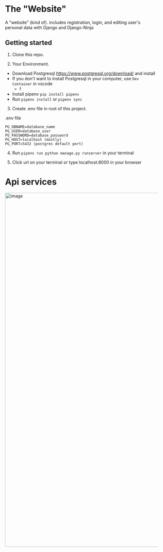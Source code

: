 # The "Website"
A "website" (kind of). includes registration, login, and editing user's personal data with Django and Django-Ninja


## Getting started

1. Clone this repo.

2. Your Environment.
- Download Postgresql https://www.postgresql.org/download/ and install
- If you don't want to install Postgresql in your computer, use `Dev Container` in vscode
    - f
- Install pipenv `pip install pipenv`
- Run `pipenv install` or `pipenv sync`

3. Create .env file in root of this project.

.env file 
```
PG_DBNAME=database_name
PG_USER=database_user
PG_PASSWORD=database_password
PG_HOST=localhost (mostly)
PG_PORT=5432 (postgres default port)
```

4. Run `pipenv run python manage.py runserver` in your terminal

5. Click url on your terminal or type localhost:8000 in your browser

# Api services
<img width="1167" alt="image" src="https://user-images.githubusercontent.com/83582645/187141880-e3f87d38-cc1e-4c30-9419-24caa9093b11.png">
